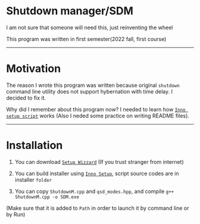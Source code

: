 # Shutdown manager/SDM

I am not sure that someone will need this, just reinventing the wheel

This program was written in first semester(2022 fall, first course)

---

# Motivation

The reason I wrote this program was written because original `shutdown` command line utility does not support hybernation with time delay. I decided to fix it.

Why did I remember about this program now? I needed to learn how [`Inno setup script`](https://jrsoftware.org/isinfo.php) works (Also I neded some practice on writing README files).

---

# Installation

1. You can download [`Setup Wizzard`](https://github.com/Zhassulan1/SDM/blob/main/installer/SDM%20setup.exe) (If you trust stranger from internet)

2. You can build installer using [`Inno Setup`](https://jrsoftware.org/isinfo.php), script source codes are in installer `folder`

3. You can copy `ShutdownM.cpp` and `qsd_modes.hpp`, and compile `g++ ShutdownM.cpp -o SDM.exe` 

(Make sure that it is added to `Path` in order to launch it by command line or by Run)